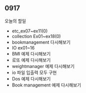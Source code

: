 ## 0917

오늘의 할일

- etc_ex07~ex11(0)
- collection Ex01~ex18(0)
- bookmanagement 다시해보기
- IO ex01~16
- BMI 예제 다시해보기
- 로또 예제 다시해보기
- weightmanager 예제 다시해보기
- io 파일 입출력 모두 구현
- Dos 예제 다시해보기
- Book management 예제 다시해보기
